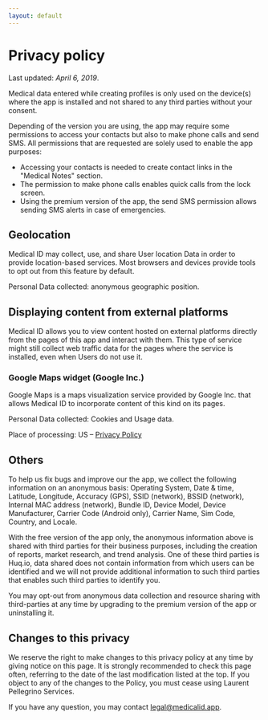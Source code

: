 ```yaml
---
layout: default
---
```

# Privacy policy

Last updated: _April 6, 2019_.

Medical data entered while creating profiles is only used on the device(s) where the app is installed and not shared to any third parties without your consent.

Depending of the version you are using, the app may require some permissions to access your contacts but also to make phone calls and send SMS. All permissions that are requested are solely used to enable the app purposes:

- Accessing your contacts is needed to create contact links in the "Medical Notes" section.
- The permission to make phone calls enables quick calls from the lock screen.
- Using the premium version of the app, the send SMS permission allows sending SMS alerts in case of emergencies.

## Geolocation

Medical ID may collect, use, and share User location Data in order to provide location-based services. Most browsers and devices provide tools to opt out from this feature by default.

Personal Data collected: anonymous geographic position.

## Displaying content from external platforms

Medical ID allows you to view content hosted on external platforms directly from the pages of this app and interact with them. This type of service might still collect web traffic data for the pages where the service is installed, even when Users do not use it.

### Google Maps widget (Google Inc.)

Google Maps is a maps visualization service provided by Google Inc. that allows Medical ID to incorporate content of this kind on its pages.

Personal Data collected: Cookies and Usage data.

Place of processing: US – [Privacy Policy](https://www.google.com/intl/en/policies/privacy/)

## Others

To help us fix bugs and improve our the app, we collect the following information on an anonymous basis: Operating System, Date & time, Latitude, Longitude, Accuracy (GPS), SSID (network), BSSID (network), Internal MAC address (network), Bundle ID, Device Model, Device Manufacturer, Carrier Code (Android only), Carrier Name, Sim Code, Country, and Locale. 

With the free version of the app only, the anonymous information above is shared with third parties for their business purposes, including the creation of reports, market research, and trend analysis. One of these third parties is Huq.io, data shared does not contain information from which users can be identified and we will not provide additional information to such third parties that enables such third parties to identify you. 

You may opt-out from anonymous data collection and resource sharing with third-parties at any time by upgrading to the premium version of the app or uninstalling it.

## Changes to this privacy

We reserve the right to make changes to this privacy policy at any time by giving notice on this page. It is strongly recommended to check this page often, referring to the date of the last modification listed at the top. If you object to any of the changes to the Policy, you must cease using Laurent Pellegrino Services.

If you have any question, you may contact <a href="legal@medicalid.app">legal@medicalid.app</a>.
